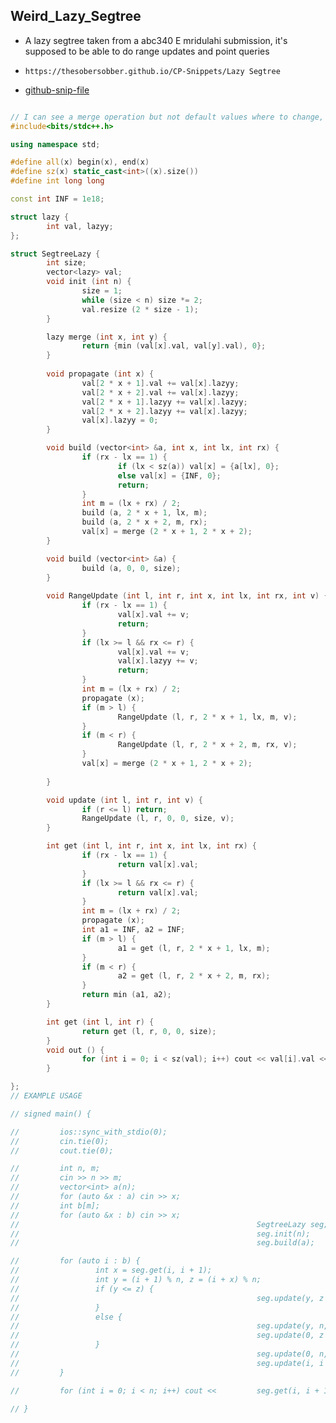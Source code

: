 
## Weird_Lazy_Segtree

- A lazy segtree taken from a abc340 E mridulahi submission, it's supposed to be able to do range updates and point queries
- ```
  https://thesobersobber.github.io/CP-Snippets/Lazy Segtree
  ```
- [github-snip-file](https://github.com/theSoberSobber/CP-Snippets/blob/main/snippets.json#L315)

```cpp

// I can see a merge operation but not default values where to change, see build for more, change epsilon to something suitable for your operation like INF for min etc.
#include<bits/stdc++.h>

using namespace std;

#define all(x) begin(x), end(x)
#define sz(x) static_cast<int>((x).size())
#define int long long

const int INF = 1e18;

struct lazy {
        int val, lazyy;
};

struct SegtreeLazy {
        int size;
        vector<lazy> val;
        void init (int n) {
                size = 1;
                while (size < n) size *= 2;
                val.resize (2 * size - 1);
        }

        lazy merge (int x, int y) {
                return {min (val[x].val, val[y].val), 0};
        }        
        
        void propagate (int x) {
                val[2 * x + 1].val += val[x].lazyy;
                val[2 * x + 2].val += val[x].lazyy;
                val[2 * x + 1].lazyy += val[x].lazyy;
                val[2 * x + 2].lazyy += val[x].lazyy;
                val[x].lazyy = 0;
        }

        void build (vector<int> &a, int x, int lx, int rx) {
                if (rx - lx == 1) {
                        if (lx < sz(a)) val[x] = {a[lx], 0};
                        else val[x] = {INF, 0};
                        return;
                }
                int m = (lx + rx) / 2;
                build (a, 2 * x + 1, lx, m);
                build (a, 2 * x + 2, m, rx);
                val[x] = merge (2 * x + 1, 2 * x + 2);
        }

        void build (vector<int> &a) {
                build (a, 0, 0, size);
        }
        
        void RangeUpdate (int l, int r, int x, int lx, int rx, int v) {
                if (rx - lx == 1) {
                        val[x].val += v;
                        return;
                }
                if (lx >= l && rx <= r) {
                        val[x].val += v;
                        val[x].lazyy += v;
                        return;
                }
                int m = (lx + rx) / 2;
                propagate (x);
                if (m > l) {
                        RangeUpdate (l, r, 2 * x + 1, lx, m, v);
                }
                if (m < r) {
                        RangeUpdate (l, r, 2 * x + 2, m, rx, v);
                }
                val[x] = merge (2 * x + 1, 2 * x + 2);
                
        }

        void update (int l, int r, int v) {
                if (r <= l) return;
                RangeUpdate (l, r, 0, 0, size, v);
        }

        int get (int l, int r, int x, int lx, int rx) {
                if (rx - lx == 1) {
                        return val[x].val;
                }
                if (lx >= l && rx <= r) {
                        return val[x].val;
                }
                int m = (lx + rx) / 2;
                propagate (x);
                int a1 = INF, a2 = INF;
                if (m > l) {
                        a1 = get (l, r, 2 * x + 1, lx, m);
                }
                if (m < r) {
                        a2 = get (l, r, 2 * x + 2, m, rx);
                }
                return min (a1, a2);                
        }

        int get (int l, int r) {
                return get (l, r, 0, 0, size);
        }
        void out () {                
                for (int i = 0; i < sz(val); i++) cout << val[i].val << " " << val[i].lazyy << "  ";
        }

};
// EXAMPLE USAGE

// signed main() {

//         ios::sync_with_stdio(0);
//         cin.tie(0);
//         cout.tie(0);

//         int n, m;
//         cin >> n >> m;
//         vector<int> a(n);
//         for (auto &x : a) cin >> x;
//         int b[m];
//         for (auto &x : b) cin >> x;
//                                                     SegtreeLazy seg;
//                                                     seg.init(n);
//                                                     seg.build(a);  

//         for (auto i : b) {
//                 int x = seg.get(i, i + 1);
//                 int y = (i + 1) % n, z = (i + x) % n;
//                 if (y <= z) {
//                                                     seg.update(y, z + 1, 1);
//                 }
//                 else {
//                                                     seg.update(y, n, 1);
//                                                     seg.update(0, z + 1, 1);
//                 }
//                                                     seg.update(0, n, (x - 1) / n);
//                                                     seg.update(i, i + 1, -x);
//         }      

//         for (int i = 0; i < n; i++) cout <<         seg.get(i, i + 1) << " ";
        
// }

```

